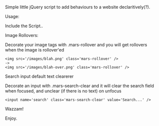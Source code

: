 Simple little jQuery script to add behaviours to a website declaritively(?).

Usage:

Include the Script..

Image Rollovers:

Decorate your image tags with .mars-rollover and you will get rollovers when the image is rollover'ed

    <img src='/images/blah.png' class='mars-rollover' />
    -> 
    <img src='/images/blah-over.png' class='mars-rollover' />

Search input default text clearerer

Decorate an input with .mars-search-clear and it will clear the search field when focused, and unclear (if there is no text) on unfocus

    <input name='search' class='mars-search-clear' value='Search...' />

Wazzam!

Enjoy.